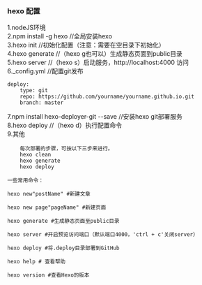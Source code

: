 ### hexo 配置
1.nodeJS环境  
2.npm install -g hexo //全局安装hexo  
3.hexo init     //初始化配置（注意：需要在空目录下初始化）  
4.hexo generate //（hexo g也可以）生成静态页面到public目录  
5.hexo server   //（hexo s）启动服务，http://localhost:4000 访问  
6._config.yml   //配置git发布
```
deploy:
    type: git
    repo: https://github.com/yourname/yourname.github.io.git
    branch: master
```
7.npm install hexo-deployer-git --save  //安装hexo git部署服务  
8.hexo deploy   //（hexo d）执行配置命令  
9.其他

        每次部署的步骤，可按以下三步来进行。
        hexo clean
        hexo generate
        hexo deploy

    一些常用命令：

    hexo new"postName" #新建文章

    hexo new page"pageName" #新建页面

    hexo generate #生成静态页面至public目录

    hexo server #开启预览访问端口（默认端口4000，'ctrl + c'关闭server）

    hexo deploy #将.deploy目录部署到GitHub

    hexo help # 查看帮助

    hexo version #查看Hexo的版本

